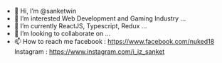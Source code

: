 - 👋 Hi, I’m @sanketwin
- 👀 I’m interested Web Development and Gaming Industry ...
- 🌱 I’m currently ReactJS, Typescript, Redux ...
- 💞️ I’m looking to collaborate on ...
- 📫 How to reach me facebook : https://www.facebook.com/nuked18 Instagram : https://www.instagram.com/i_iz_sanket

<!---
sanketwin/sanketwin is a ✨ special ✨ repository because its `README.md` (this file) appears on your GitHub profile.
You can click the Preview link to take a look at your changes.
--->

